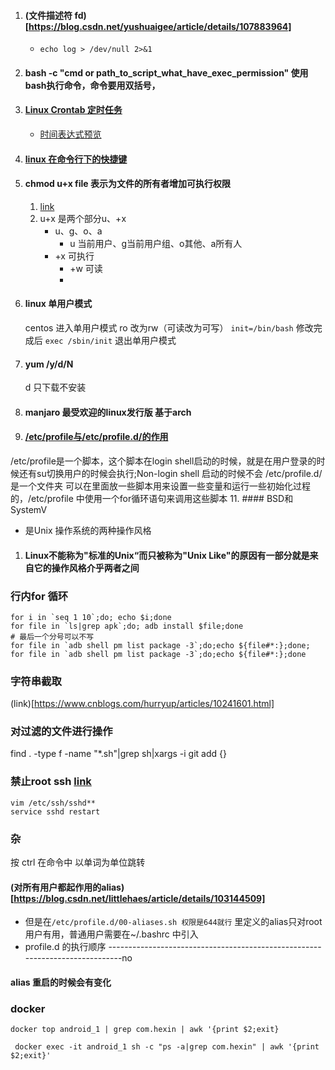 1. #### (文件描述符 fd)[https://blog.csdn.net/yushuaigee/article/details/107883964]
   -  `echo log > /dev/null 2>&1`
2. #### bash -c "cmd or path_to_script_what_have_exec_permission" 使用bash执行命令，命令要用双括号，
3. #### [Linux Crontab 定时任务](https://www.runoob.com/w3cnote/linux-crontab-tasks.html)
   - [时间表达式预览](https://tool.lu/crontab/)
4. #### [linux 在命令行下的快捷键](https://blog.csdn.net/u014429186/article/details/52629029)

5. #### chmod u+x file 表示为文件的所有者增加可执行权限
   1. [link](https://www.cnblogs.com/du-jun/p/11550968.html)
   2. u+x 是两个部分u、+x
      - u、g、o、a
        - u 当前用户、g当前用户组、o其他、a所有人
      - +x 可执行
        - +w 可读
        - 
6. #### linux 单用户模式
   centos 进入单用户模式 ro 改为rw（可读改为可写） `init=/bin/bash`
   修改完成后 `exec /sbin/init` 退出单用户模式
7. #### yum /y/d/N 
   d 只下载不安装
8. #### manjaro 最受欢迎的linux发行版 基于arch
9.  #### [/etc/profile与/etc/profile.d/的作用](https://www.cnblogs.com/kevin1990/p/8641315.html)
   /etc/profile是一个脚本，这个脚本在login shell启动的时候，就是在用户登录的时候还有su切换用户的时候会执行;Non-login shell 启动的时候不会
   /etc/profile.d/是一个文件夹 可以在里面放一些脚本用来设置一些变量和运行一些初始化过程的，/etc/profile 中使用一个for循环语句来调用这些脚本
11. #### BSD和SystemV
- 是Unix 操作系统的两种操作风格
1. #### Linux不能称为"标准的Unix“而只被称为"Unix Like"的原因有一部分就是来自它的操作风格介乎两者之间

### 行内for 循环
```shell
for i in `seq 1 10`;do; echo $i;done
for file in `ls|grep apk`;do; adb install $file;done
# 最后一个分号可以不写
for file in `adb shell pm list package -3`;do;echo ${file#*:};done;
for file in `adb shell pm list package -3`;do;echo ${file#*:};done

```

### 字符串截取
(link)[https://www.cnblogs.com/hurryup/articles/10241601.html]
### 对过滤的文件进行操作
find . -type f -name "*.sh"|grep sh|xargs -i git add {}

### 禁止root ssh [link](https://www.cnblogs.com/toughlife/p/5633510.html)
```
vim /etc/ssh/sshd**
service sshd restart
```

### 杂
按 ctrl 在命令中 以单词为单位跳转

####  (对所有用户都起作用的alias)[https://blog.csdn.net/littlehaes/article/details/103144509]
   - 但是在`/etc/profile.d/00-aliases.sh 权限是644就行` 里定义的alias只对root用户有用，普通用户需要在~/.bashrc 中引入
   - profile.d 的执行顺序 -----------------------------------------------------------------------------no
#### alias 重启的时候会有变化

### docker
`docker top android_1 | grep com.hexin | awk '{print $2;exit}`
```
 docker exec -it android_1 sh -c "ps -a|grep com.hexin" | awk '{print $2;exit}'
```

